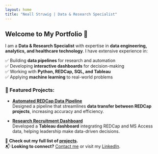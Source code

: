 ```yaml
---
layout: home
title: "Neall Struwig | Data & Research Specialist"
---
```


## Welcome to My Portfolio 👋

I am a **Data & Research Specialist** with expertise in **data engineering, analytics, and healthcare technology**. I have extensive experience in:

✅ Building **data pipelines** for research and automation  
✅ Developing **interactive dashboards** for decision-making  
✅ Working with **Python, REDCap, SQL, and Tableau**  
✅ Applying **machine learning** to real-world problems  

### 🚀 Featured Projects:
- **[Automated REDCap Data Pipeline](./projects/redcap-pipeline)**  
  Designed a pipeline that streamlines **data transfer between REDCap projects**, increasing accuracy and efficiency.

- **[Research Recruitment Dashboard](./projects/recruitment-dashboard)**  
  Developed a **Tableau dashboard** integrating REDCap and MS Access data, helping leadership make data-driven decisions.

📌 **Check out my full list of [projects](./projects).**  
📬 **Looking to connect?** [Contact me](./contact) or visit my [LinkedIn](https://www.linkedin.com/in/neall-struwig/).
